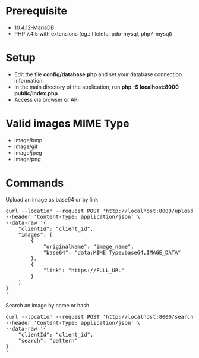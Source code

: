 # Prerequisite
- 10.4.12-MariaDB
- PHP 7.4.5 with extensions (eg.: fileInfo, pdo-mysql, php7-mysql)

# Setup
- Edit the file <b>config/database.php</b> and set your database connection information.
- In the main directory of the application, run <b>php -S localhost:8000 public/index.php</b>
- Access via browser or API

# Valid images MIME Type
- image/bmp
- image/gif
- image/jpeg
- image/png

# Commands
Upload an image as base64 or by link
<pre>
curl --location --request POST 'http://localhost:8000/upload-image' \
--header 'Content-Type: application/json' \
--data-raw '{
    "clientId": "client_id",
    "images": [
        {
            "originalName": "image_name",
            "base64": "data:MIME Type;base64,IMAGE_DATA"
        },
        {
            "link": "https://FULL_URL"
        }
    ]
}
'
</pre>

Search an image by name or hash
<pre>
curl --location --request POST 'http://localhost:8000/search-image' \
--header 'Content-Type: application/json' \
--data-raw '{
    "clientId": "client_id",
    "search": "pattern"
}
'
</pre>
